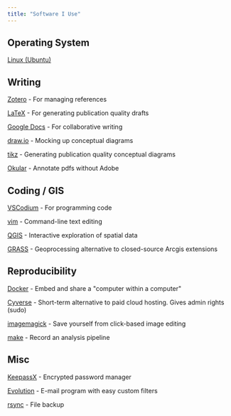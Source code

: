 ```yaml
---
title: "Software I Use"
---
```


## Operating System

[Linux (Ubuntu)](https://www.ubuntu.com/)

## Writing

[Zotero](https://zotero.org) - For managing references

[LaTeX](https://www.latex-project.org/about/) - For generating publication quality drafts

[Google Docs](https://docs.google.com) - For collaborative writing

[draw.io](https://www.draw.io/) - Mocking up conceptual diagrams

[tikz](https://tex.stackexchange.com/questions/84753/summary-of-tikz-commands) - Generating publication quality conceptual diagrams

[Okular](https://okular.kde.org/) - Annotate pdfs without Adobe

## Coding / GIS

[VSCodium](https://vscodium.com/) - For programming code

[vim](https://vim-adventures.com/) - Command-line text editing

[QGIS](https://www.qgis.org) - Interactive exploration of spatial data

[GRASS](https://grass.osgeo.org/) - Geoprocessing alternative to closed-source Arcgis extensions

## Reproducibility

[Docker](https://docker.com) - Embed and share a "computer within a computer"

[Cyverse](https://cyverse.org) - Short-term alternative to paid cloud hosting. Gives admin rights (sudo)

[imagemagick](https://github.com/jsta/imagemagick_cheatsheet) - Save yourself from click-based image editing

[make](https://github.com/kbroman/minimal_make) - Record an analysis pipeline

## Misc

[KeepassX](https://www.keepassx.org/) - Encrypted password manager

[Evolution](https://wiki.gnome.org/Apps/Evolution) - E-mail program with easy custom filters

[rsync](https://www.digitalocean.com/community/tutorials/how-to-use-rsync-to-sync-local-and-remote-directories-on-a-vps) - File backup
